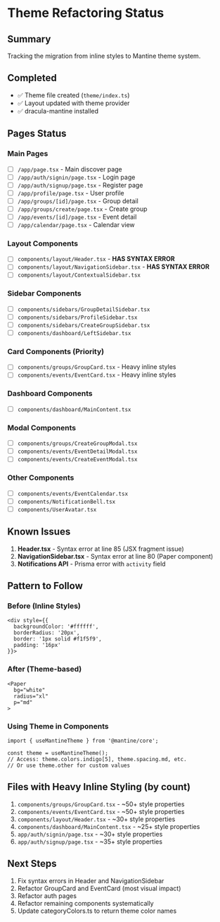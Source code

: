 # Theme Refactoring Status

## Summary
Tracking the migration from inline styles to Mantine theme system.

## Completed
- ✅ Theme file created (`theme/index.ts`)
- ✅ Layout updated with theme provider
- ✅ dracula-mantine installed

## Pages Status

### Main Pages
- [ ] `/app/page.tsx` - Main discover page
- [ ] `/app/auth/signin/page.tsx` - Login page
- [ ] `/app/auth/signup/page.tsx` - Register page
- [ ] `/app/profile/page.tsx` - User profile
- [ ] `/app/groups/[id]/page.tsx` - Group detail
- [ ] `/app/groups/create/page.tsx` - Create group
- [ ] `/app/events/[id]/page.tsx` - Event detail
- [ ] `/app/calendar/page.tsx` - Calendar view

### Layout Components
- [ ] `components/layout/Header.tsx` - **HAS SYNTAX ERROR**
- [ ] `components/layout/NavigationSidebar.tsx` - **HAS SYNTAX ERROR**
- [ ] `components/layout/ContextualSidebar.tsx`

### Sidebar Components
- [ ] `components/sidebars/GroupDetailSidebar.tsx`
- [ ] `components/sidebars/ProfileSidebar.tsx`
- [ ] `components/sidebars/CreateGroupSidebar.tsx`
- [ ] `components/dashboard/LeftSidebar.tsx`

### Card Components (Priority)
- [ ] `components/groups/GroupCard.tsx` - Heavy inline styles
- [ ] `components/events/EventCard.tsx` - Heavy inline styles

### Dashboard Components
- [ ] `components/dashboard/MainContent.tsx`

### Modal Components
- [ ] `components/groups/CreateGroupModal.tsx`
- [ ] `components/events/EventDetailModal.tsx`
- [ ] `components/events/CreateEventModal.tsx`

### Other Components
- [ ] `components/events/EventCalendar.tsx`
- [ ] `components/NotificationBell.tsx`
- [ ] `components/UserAvatar.tsx`

## Known Issues
1. **Header.tsx** - Syntax error at line 85 (JSX fragment issue)
2. **NavigationSidebar.tsx** - Syntax error at line 80 (Paper component)
3. **Notifications API** - Prisma error with `activity` field

## Pattern to Follow

### Before (Inline Styles)
```tsx
<div style={{
  backgroundColor: '#ffffff',
  borderRadius: '20px',
  border: '1px solid #f1f5f9',
  padding: '16px'
}}>
```

### After (Theme-based)
```tsx
<Paper
  bg="white"
  radius="xl"
  p="md"
>
```

### Using Theme in Components
```tsx
import { useMantineTheme } from '@mantine/core';

const theme = useMantineTheme();
// Access: theme.colors.indigo[5], theme.spacing.md, etc.
// Or use theme.other for custom values
```

## Files with Heavy Inline Styling (by count)
1. `components/groups/GroupCard.tsx` - ~50+ style properties
2. `components/events/EventCard.tsx` - ~50+ style properties
3. `components/layout/Header.tsx` - ~30+ style properties
4. `components/dashboard/MainContent.tsx` - ~25+ style properties
5. `app/auth/signin/page.tsx` - ~30+ style properties
6. `app/auth/signup/page.tsx` - ~35+ style properties

## Next Steps
1. Fix syntax errors in Header and NavigationSidebar
2. Refactor GroupCard and EventCard (most visual impact)
3. Refactor auth pages
4. Refactor remaining components systematically
5. Update categoryColors.ts to return theme color names